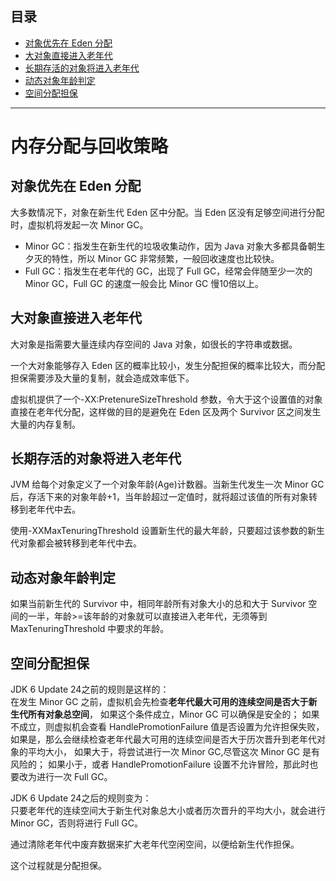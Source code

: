 ## 目录
* [对象优先在 Eden 分配](#对象优先在-eden-分配)
* [大对象直接进入老年代](#大对象直接进入老年代)
* [长期存活的对象将进入老年代](#长期存活的对象将进入老年代)
* [动态对象年龄判定](#动态对象年龄判定)
* [空间分配担保](#空间分配担保)

----
# 内存分配与回收策略
## 对象优先在 Eden 分配
大多数情况下，对象在新生代 Eden 区中分配。当 Eden 区没有足够空间进行分配时，虚拟机将发起一次 Minor GC。

- Minor GC：指发生在新生代的垃圾收集动作，因为 Java 对象大多都具备朝生夕灭的特性，所以 Minor GC 非常频繁，一般回收速度也比较快。
- Full GC：指发生在老年代的 GC，出现了 Full GC，经常会伴随至少一次的 Minor GC，Full GC 的速度一般会比 Minor GC 慢10倍以上。

## 大对象直接进入老年代
大对象是指需要大量连续内存空间的 Java 对象，如很长的字符串或数据。

一个大对象能够存入 Eden 区的概率比较小，发生分配担保的概率比较大，而分配担保需要涉及大量的复制，就会造成效率低下。

虚拟机提供了一个-XX:PretenureSizeThreshold 参数，令大于这个设置值的对象直接在老年代分配，这样做的目的是避免在 Eden 区及两个 Survivor 区之间发生大量的内存复制。

## 长期存活的对象将进入老年代
JVM 给每个对象定义了一个对象年龄(Age)计数器。当新生代发生一次 Minor GC 后，存活下来的对象年龄+1，当年龄超过一定值时，就将超过该值的所有对象转移到老年代中去。

使用-XXMaxTenuringThreshold 设置新生代的最大年龄，只要超过该参数的新生代对象都会被转移到老年代中去。

## 动态对象年龄判定
如果当前新生代的 Survivor 中，相同年龄所有对象大小的总和大于 Survivor 空间的一半，年龄>=该年龄的对象就可以直接进入老年代，无须等到 MaxTenuringThreshold 中要求的年龄。

## 空间分配担保
JDK 6 Update 24之前的规则是这样的：<br>
在发生 Minor GC 之前，虚拟机会先检查**老年代最大可用的连续空间是否大于新生代所有对象总空间**，
如果这个条件成立，Minor GC 可以确保是安全的；
如果不成立，则虚拟机会查看 HandlePromotionFailure 值是否设置为允许担保失败，
如果是，那么会继续检查老年代最大可用的连续空间是否大于历次晋升到老年代对象的平均大小，
如果大于，将尝试进行一次 Minor GC,尽管这次 Minor GC 是有风险的；
如果小于，或者 HandlePromotionFailure 设置不允许冒险，那此时也要改为进行一次 Full GC。

JDK 6 Update 24之后的规则变为：<br>
只要老年代的连续空间大于新生代对象总大小或者历次晋升的平均大小，就会进行 Minor GC，否则将进行 Full GC。

通过清除老年代中废弃数据来扩大老年代空闲空间，以便给新生代作担保。

这个过程就是分配担保。

